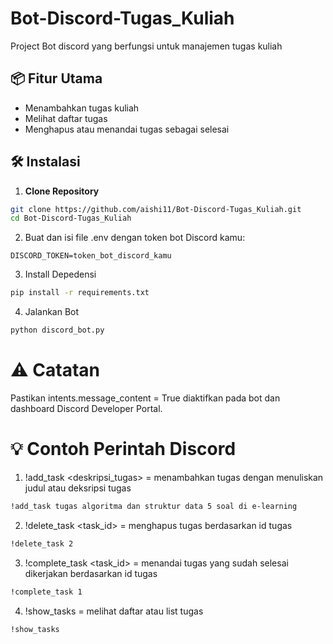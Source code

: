 # Bot-Discord-Tugas_Kuliah
Project Bot discord yang berfungsi untuk manajemen tugas kuliah

## 📦 Fitur Utama
- Menambahkan tugas kuliah
- Melihat daftar tugas
- Menghapus atau menandai tugas sebagai selesai


## 🛠️ Instalasi

1. **Clone Repository**

```bash
git clone https://github.com/aishi11/Bot-Discord-Tugas_Kuliah.git
cd Bot-Discord-Tugas_Kuliah 
```
2. Buat dan isi file .env dengan token bot Discord kamu:
```env
DISCORD_TOKEN=token_bot_discord_kamu
```
3. Install Depedensi
```bash
pip install -r requirements.txt
```
4. Jalankan Bot
```bash
python discord_bot.py
```
# ⚠️ Catatan
Pastikan intents.message_content = True diaktifkan pada bot dan dashboard Discord Developer Portal.

# 💡 Contoh Perintah Discord
1. !add_task <deskripsi_tugas> = menambahkan tugas dengan menuliskan judul atau deksripsi tugas
```bash
!add_task tugas algoritma dan struktur data 5 soal di e-learning
```
2. !delete_task <task_id> = menghapus tugas berdasarkan id tugas
```bash
!delete_task 2
```
3. !complete_task <task_id> = menandai tugas yang sudah selesai dikerjakan berdasarkan id tugas
```bash
!complete_task 1
```
4. !show_tasks = melihat daftar atau list tugas
```bash
!show_tasks
```


